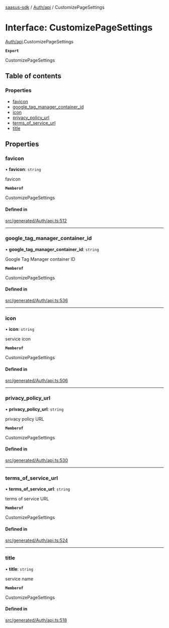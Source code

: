 [saasus-sdk](../README.md) / [Auth/api](../modules/Auth_api.md) / CustomizePageSettings

# Interface: CustomizePageSettings

[Auth/api](../modules/Auth_api.md).CustomizePageSettings

**`Export`**

CustomizePageSettings

## Table of contents

### Properties

- [favicon](Auth_api.CustomizePageSettings.md#favicon)
- [google\_tag\_manager\_container\_id](Auth_api.CustomizePageSettings.md#google_tag_manager_container_id)
- [icon](Auth_api.CustomizePageSettings.md#icon)
- [privacy\_policy\_url](Auth_api.CustomizePageSettings.md#privacy_policy_url)
- [terms\_of\_service\_url](Auth_api.CustomizePageSettings.md#terms_of_service_url)
- [title](Auth_api.CustomizePageSettings.md#title)

## Properties

### favicon

• **favicon**: `string`

favicon

**`Memberof`**

CustomizePageSettings

#### Defined in

[src/generated/Auth/api.ts:512](https://github.com/saasus-platform/saasus-sdk-javascript/blob/c67ac22/src/generated/Auth/api.ts#L512)

___

### google\_tag\_manager\_container\_id

• **google\_tag\_manager\_container\_id**: `string`

Google Tag Manager container ID

**`Memberof`**

CustomizePageSettings

#### Defined in

[src/generated/Auth/api.ts:536](https://github.com/saasus-platform/saasus-sdk-javascript/blob/c67ac22/src/generated/Auth/api.ts#L536)

___

### icon

• **icon**: `string`

service icon

**`Memberof`**

CustomizePageSettings

#### Defined in

[src/generated/Auth/api.ts:506](https://github.com/saasus-platform/saasus-sdk-javascript/blob/c67ac22/src/generated/Auth/api.ts#L506)

___

### privacy\_policy\_url

• **privacy\_policy\_url**: `string`

privacy policy URL

**`Memberof`**

CustomizePageSettings

#### Defined in

[src/generated/Auth/api.ts:530](https://github.com/saasus-platform/saasus-sdk-javascript/blob/c67ac22/src/generated/Auth/api.ts#L530)

___

### terms\_of\_service\_url

• **terms\_of\_service\_url**: `string`

terms of service URL

**`Memberof`**

CustomizePageSettings

#### Defined in

[src/generated/Auth/api.ts:524](https://github.com/saasus-platform/saasus-sdk-javascript/blob/c67ac22/src/generated/Auth/api.ts#L524)

___

### title

• **title**: `string`

service name

**`Memberof`**

CustomizePageSettings

#### Defined in

[src/generated/Auth/api.ts:518](https://github.com/saasus-platform/saasus-sdk-javascript/blob/c67ac22/src/generated/Auth/api.ts#L518)
